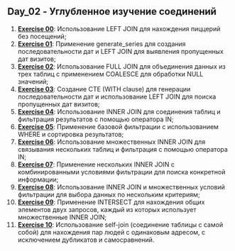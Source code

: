 ## Day_02 - Углубленное изучение соединений


1. [**Exercise 00**](src/ex00/day02_ex00.sql): Использование LEFT JOIN для нахождения пиццерий без посещений;
2. [**Exercise 01**](src/ex01/day02_ex01.sql): Применение generate_series для создания последовательности дат и LEFT JOIN для выявления пропущенных дат визитов;
3. [**Exercise 02**](src/ex02/day02_ex02.sql): Использование FULL JOIN для объединения данных из трех таблиц с применением COALESCE для обработки NULL значений;
4. [**Exercise 03**](src/ex03/day02_ex03.sql): Создание CTE (WITH clause) для генерации последовательности дат и использование LEFT JOIN для поиска пропущенных дат визитов;
5. [**Exercise 04**](src/ex04/day02_ex04.sql): Использование INNER JOIN для соединения таблиц и фильтрация результатов с помощью оператора IN;
6. [**Exercise 05**](src/ex05/day02_ex05.sql): Применение базовой фильтрации с использованием WHERE и сортировка результатов;
7. [**Exercise 06**](src/ex06/day02_ex06.sql): Использование множественных INNER JOIN для связывания нескольких таблиц и фильтрация с помощью оператора IN;
8. [**Exercise 07**](src/ex07/day02_ex07.sql): Применение нескольких INNER JOIN с комбинированными условиями фильтрации для поиска конкретной информации;
9. [**Exercise 08**](src/ex08/day02_ex08.sql): Использование INNER JOIN и множественных условий фильтрации для выбора данных по нескольким критериям;
10. [**Exercise 09**](src/ex09/day02_ex09.sql): Применение INTERSECT для нахождения общих элементов двух запросов, каждый из которых использует множественные INNER JOIN;
11. [**Exercise 10**](src/ex10/day02_ex10.sql): Использование self-join (соединение таблицы с самой собой) для нахождения пар людей с одинаковым адресом, с исключением дубликатов и самосравнений.